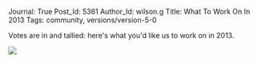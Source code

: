 Journal: True
Post_Id: 5361
Author_Id: wilson.g
Title: What To Work On In 2013
Tags: community, versions/version-5-0

<p>Votes are in and tallied: here's what you'd like us to work on in 2013.</p>
<img src="{{root_path}}/files/2012/12/what-to-work-on-in-2013.png" />
